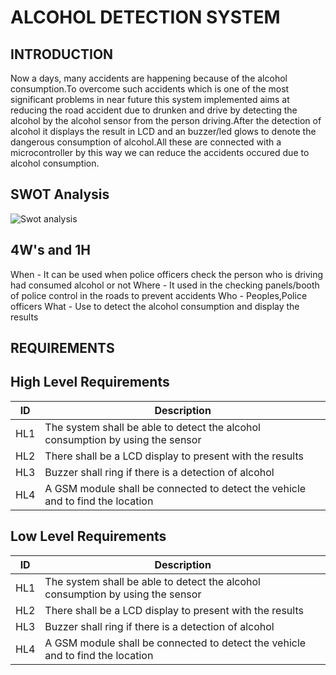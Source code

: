 # ALCOHOL DETECTION SYSTEM

## INTRODUCTION
  Now a days, many accidents are happening because of the alcohol consumption.To overcome such accidents which is one of the most significant problems in near future this system implemented aims at reducing the road accident due to drunken and drive by detecting the alcohol by the alcohol sensor from the person driving.After the detection of alcohol it displays the result in LCD and an buzzer/led glows to denote the dangerous consumption of alcohol.All these are connected with a microcontroller by this way we can reduce the accidents occured due to alcohol consumption.
  
## SWOT Analysis

![Swot analysis](https://user-images.githubusercontent.com/98879965/155756179-980d91c1-c239-427b-88b8-43f9af710740.png)

## 4W's and 1H

When  - It can be used when police officers check the person who is driving had consumed alcohol or not
Where - It used in the checking panels/booth of police control in the roads to prevent accidents
Who   - Peoples,Police officers
What  - Use to detect the alcohol consumption and display the results

## REQUIREMENTS
## High Level Requirements
| ID |                    Description                                                    |
| -- | -----------                                                                       |
| HL1 | The system shall be able to detect the alcohol consumption by using the sensor   |
| HL2 | There shall be a LCD display to present with the results                         |
| HL3 | Buzzer shall ring if there is a detection of alcohol                             |
| HL4 | A GSM module shall be connected to detect the vehicle and to find the location   |

## Low Level Requirements
| ID |                    Description                                                    |
| -- | -----------                                                                       |
| HL1 | The system shall be able to detect the alcohol consumption by using the sensor   |
| HL2 | There shall be a LCD display to present with the results                         |
| HL3 | Buzzer shall ring if there is a detection of alcohol                             |
| HL4 | A GSM module shall be connected to detect the vehicle and to find the location   |
